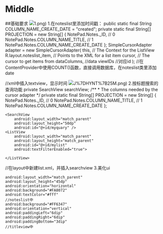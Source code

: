 # Middle
##基础要求
![](https://github.com/hellomangogo/Middle/blob/master/images/1YF%24V5SYEBLAFFD7QNJT%5D)1.png)
1.在noteslist里添加时间戳：
 public static final String COLUMN_NAME_CREATE_DATE = "created";
 private static final String[] PROJECTION = new String[] {
            NotePad.Notes._ID, // 0
            NotePad.Notes.COLUMN_NAME_TITLE, // 1
            NotePad.Notes.COLUMN_NAME_CREATE_DATE
    }; 
    SimpleCursorAdapter adapter
                = new SimpleCursorAdapter(
                this,                             // The Context for the ListView
                R.layout.noteslist_item,          // Points to the XML for a list item
                cursor,                           // The cursor to get items from
                dataColumns,                    //data
                viewIDs                            //对应id
        );
        //在ContentProvider中使用COUNT()函数，直接调用数据库，在noteslist类里添加date
        <TextView
                android:layout_width="wrap_content"
                android:layout_height="wrap_content"
                android:id="@+id/date"
                android:textAppearance="?android:attr/textAppearanceLarge"
                android:gravity="center_vertical"
                android:paddingLeft="5dip"
                android:textColor="#fff"
                />


</LinearLayout>//xml中插入textview，显示时间
![](https://github.com/hellomangogo/Middle/blob/master/images/G_SISAGIFTO7)J%7DHYNT%7B25M.png)
2.按标题搜索的查询功能
  private SearchView searchView;
    /**
     * The columns needed by the cursor adapter
     */
    private static final String[] PROJECTION = new String[] {
            NotePad.Notes._ID, // 0
            NotePad.Notes.COLUMN_NAME_TITLE, // 1
            NotePad.Notes.COLUMN_NAME_CREATE_DATE
    };
<LinearLayout xmlns:android="http://schemas.android.com/apk/res/android"
    android:layout_width="match_parent"
    android:layout_height="match_parent"
    android:orientation="vertical">

    <SearchView
        android:layout_width="match_parent"
        android:layout_height="50dp"
        android:id="@+id/myquary" />
    <ListView
        android:layout_width="match_parent"
        android:layout_height="match_parent"
        android:id="@+id/mylist"
        android:textFilterEnabled="true">

    </ListView>
</LinearLayout>
//在layout中新建list.xml，并插入searchview
3.美化ui
    
    android:layout_width="match_parent"
    android:layout_height="45dp"
    android:orientation="horizontal"
    android:background="#FA8072"
    android:textColor="#fff"
    //noteslist中
    android:background="#FF6347"
    android:orientation="vertical"
    android:paddingLeft="6dip"
    android:paddingRight="6dip"
    android:paddingBottom="3dip"
    //titleview中
    
